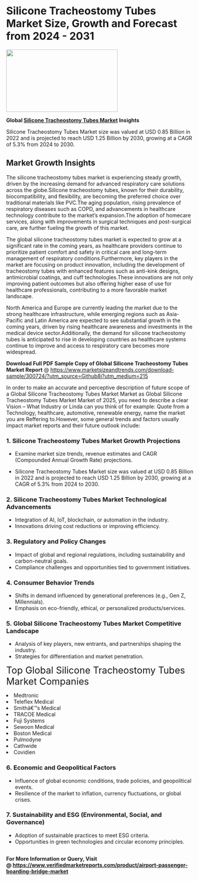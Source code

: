 <H1>Silicone Tracheostomy Tubes Market Size, Growth and Forecast from 2024 - 2031</H1><img class="aligncenter size-medium wp-image-584254" src="https://thirdeyenews.in/wp-content/uploads/2024/09/Global-Market-Research-300x168.jpeg" alt="" width="300" height="168" /><p><strong>Global&nbsp;<a href="https://www.marketsizeandtrends.com/download-sample/300724/?utm_source=Github8j?utm_medium=215">Silicone Tracheostomy Tubes Market</a> Insights</strong></p><p>Silicone Tracheostomy Tubes Market size was valued at USD 0.85 Billion in 2022 and is projected to reach USD 1.25 Billion by 2030, growing at a CAGR of 5.3% from 2024 to 2030.</p><p><h2>Market Growth Insights</h2> <p>The silicone tracheostomy tubes market is experiencing steady growth, driven by the increasing demand for advanced respiratory care solutions across the globe.Silicone tracheostomy tubes, known for their durability, biocompatibility, and flexibility, are becoming the preferred choice over traditional materials like PVC.The aging population, rising prevalence of respiratory diseases such as COPD, and advancements in healthcare technology contribute to the market’s expansion.The adoption of homecare services, along with improvements in surgical techniques and post-surgical care, are further fueling the growth of this market.</p> <p>The global silicone tracheostomy tubes market is expected to grow at a significant rate in the coming years, as healthcare providers continue to prioritize patient comfort and safety in critical care and long-term management of respiratory conditions.Furthermore, key players in the market are focusing on product innovation, including the development of tracheostomy tubes with enhanced features such as anti-kink designs, antimicrobial coatings, and cuff technologies.These innovations are not only improving patient outcomes but also offering higher ease of use for healthcare professionals, contributing to a more favorable market landscape.</p> <p>North America and Europe are currently leading the market due to the strong healthcare infrastructure, while emerging regions such as Asia-Pacific and Latin America are expected to see substantial growth in the coming years, driven by rising healthcare awareness and investments in the medical device sector.Additionally, the demand for silicone tracheostomy tubes is anticipated to rise in developing countries as healthcare systems continue to improve and access to respiratory care becomes more widespread.</p> <p><span class=""><strong>Download Full PDF Sample Copy of Global Silicone Tracheostomy Tubes Market Report</strong> @ <a href="https://www.marketsizeandtrends.com/download-sample/300724/?utm_source=Github8j?utm_medium=215" target="_blank">https://www.marketsizeandtrends.com/download-sample/300724/?utm_source=Github8j?utm_medium=215</a></span></p><p>In order to make an accurate and perceptive description of future scope of a Global&nbsp;Silicone Tracheostomy Tubes Market Market as Global&nbsp;Silicone Tracheostomy Tubes Market Market of 2025, you need to describe a clear Vision &ndash; What Industry or Linda can you think of for example: Quote from a Technology, healthcare, automotive, renewable energy, name the market you are Reffering to.However, some general trends and factors usually impact market reports and their future outlook include:</p><h3>1.&nbsp;<strong>Silicone Tracheostomy Tubes Market Growth Projections</strong></h3><ul><li>Examine market size trends, revenue estimates and CAGR (Compounded Annual Growth Rate) projections.</li><li><p>Silicone Tracheostomy Tubes Market size was valued at USD 0.85 Billion in 2022 and is projected to reach USD 1.25 Billion by 2030, growing at a CAGR of 5.3% from 2024 to 2030.</p></li></ul><h3>2.&nbsp;<strong>Silicone Tracheostomy Tubes Market Technological Advancements</strong></h3><ul><li>Integration of AI, IoT, blockchain, or automation in the industry.</li><li>Innovations driving cost reductions or improving efficiency.</li></ul><h3>3.&nbsp;<strong>Regulatory and Policy Changes</strong></h3><ul><li>Impact of global and regional regulations, including sustainability and carbon-neutral goals.</li><li>Compliance challenges and opportunities tied to government initiatives.</li></ul><h3>4.&nbsp;<strong>Consumer Behavior Trends</strong></h3><ul><li>Shifts in demand influenced by generational preferences (e.g., Gen Z, Millennials).</li><li>Emphasis on eco-friendly, ethical, or personalized products/services.</li></ul><h3>5.&nbsp;<strong>Global Silicone Tracheostomy Tubes Market Competitive Landscape</strong></h3><ul><li>Analysis of key players, new entrants, and partnerships shaping the industry.</li><li>Strategies for differentiation and market penetration.</li></ul><p data-pm-slice="1 1 []"><span style="color: inherit; font-family: inherit; font-size: 25px;">Top Global Silicone Tracheostomy Tubes Market Companies</span></p><div class="" data-test-id=""><p><li>Medtronic</li><li> Teleflex Medical</li><li> Smithâ€™s Medical</li><li> TRACOE Medical</li><li> Fuji Systems</li><li> Sewoon Medical</li><li> Boston Medical</li><li> Pulmodyne</li><li> Cathwide</li><li> Covidien</li></p></div><h3>6.&nbsp;<strong>Economic and Geopolitical Factors</strong></h3><ul><li>Influence of global economic conditions, trade policies, and geopolitical events.</li><li>Resilience of the market to inflation, currency fluctuations, or global crises.</li></ul><h3>7.&nbsp;<strong>Sustainability and ESG (Environmental, Social, and Governance)</strong></h3><ul><li>Adoption of sustainable practices to meet ESG criteria.</li><li>Opportunities in green technologies and circular economy principles.</li></ul><h2><strong style="font-size: 14px;">For More Information or Query, Visit @&nbsp;</strong><a style="background-color: #ffffff; font-size: 14px;" href="https://www.marketsizeandtrends.com/report/silicone-tracheostomy-tubes-market/" target="_blank">https://www.verifiedmarketreports.com/product/airport-passenger-boarding-bridge-market</a></h2>